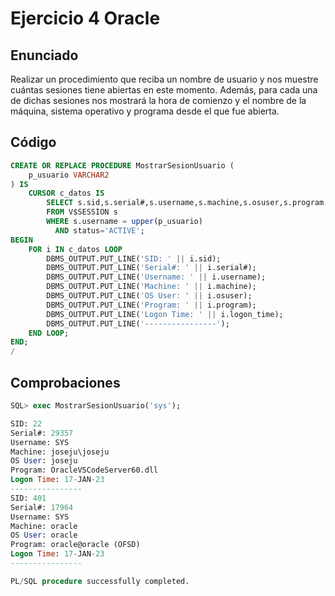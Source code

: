 # Ejercicio 4 Oracle

## Enunciado

Realizar un procedimiento que reciba un nombre de usuario y nos muestre cuántas sesiones tiene abiertas en este momento. Además, para cada una de dichas sesiones nos mostrará la hora de comienzo y el nombre de la máquina, sistema operativo y programa desde el que fue abierta.

## Código

```sql
CREATE OR REPLACE PROCEDURE MostrarSesionUsuario (
    p_usuario VARCHAR2
) IS
    CURSOR c_datos IS
        SELECT s.sid,s.serial#,s.username,s.machine,s.osuser,s.program,s.logon_time
        FROM V$SESSION s
        WHERE s.username = upper(p_usuario)
          AND status='ACTIVE';
BEGIN
    FOR i IN c_datos LOOP
        DBMS_OUTPUT.PUT_LINE('SID: ' || i.sid);
        DBMS_OUTPUT.PUT_LINE('Serial#: ' || i.serial#);
        DBMS_OUTPUT.PUT_LINE('Username: ' || i.username);
        DBMS_OUTPUT.PUT_LINE('Machine: ' || i.machine);
        DBMS_OUTPUT.PUT_LINE('OS User: ' || i.osuser);
        DBMS_OUTPUT.PUT_LINE('Program: ' || i.program);
        DBMS_OUTPUT.PUT_LINE('Logon Time: ' || i.logon_time);
        DBMS_OUTPUT.PUT_LINE('----------------');
    END LOOP;
END;
/
```

## Comprobaciones

```sql
SQL> exec MostrarSesionUsuario('sys');

SID: 22
Serial#: 29357
Username: SYS
Machine: joseju\joseju
OS User: joseju
Program: OracleVSCodeServer60.dll
Logon Time: 17-JAN-23
----------------
SID: 401
Serial#: 17964
Username: SYS
Machine: oracle
OS User: oracle
Program: oracle@oracle (OFSD)
Logon Time: 17-JAN-23
----------------

PL/SQL procedure successfully completed.
```
